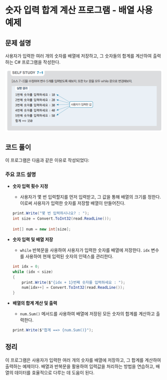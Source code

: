 # 숫자 입력 합계 계산 프로그램 - 배열 사용 예제

## 문제 설명

사용자가 입력한 여러 개의 숫자를 배열에 저장하고, 그 숫자들의 합계를 계산하여 출력하는 C# 프로그램을 작성한다.

![alt text](image.png)

## 코드 풀이

이 프로그램은 다음과 같은 이유로 작성되었다:

### 주요 코드 설명

- **숫자 입력 횟수 지정**
  - 사용자가 몇 번 입력할지를 먼저 입력받고, 그 값을 통해 배열의 크기를 정한다. 이로써 사용자가 입력한 숫자를 저장할 배열이 만들어진다.

  ```csharp
  print.Write("몇 번 입력하시나요? : ");
  int size = Convert.ToInt32(read.ReadLine());

  int[] num = new int[size];
  ```

- **숫자 입력 및 배열 저장**
  - `while` 반복문을 사용하여 사용자가 입력한 숫자를 배열에 저장한다. `idx` 변수를 사용하여 현재 입력된 숫자의 인덱스를 관리한다.

  ```csharp
  int idx = 0;
  while (idx < size)
  {
      print.Write($"{idx + 1}번째 숫자를 입력하세요 : ");
      num[idx++] = Convert.ToInt32(read.ReadLine());
  }
  ```

- **배열의 합계 계산 및 출력**
  - `num.Sum()` 메서드를 사용하여 배열에 저장된 모든 숫자의 합계를 계산하고 출력한다.

  ```csharp
  print.Write($"합계 ==> {num.Sum()}");
  ```

## 정리

이 프로그램은 사용자가 입력한 여러 개의 숫자를 배열에 저장하고, 그 합계를 계산하여 출력하는 예제이다. 배열과 반복문을 활용하여 입력값을 처리하는 방법을 연습하고, 배열의 데이터를 효율적으로 다루는 데 도움이 된다.